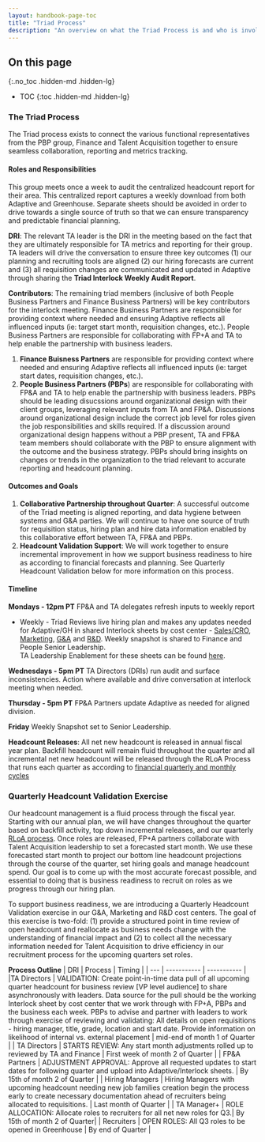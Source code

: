 ```yaml
---
layout: handbook-page-toc
title: "Triad Process"
description: "An overview on what the Triad Process is and who is involved."
---
```


## On this page
{:.no_toc .hidden-md .hidden-lg}

- TOC
{:toc .hidden-md .hidden-lg}

### The Triad Process

The Triad process exists to connect the various functional representatives from the PBP group, Finance and Talent Acquisition together to ensure seamless collaboration, reporting and metrics tracking. 

#### Roles and Responsibilities
This group meets once a week to audit the centralized headcount report for their area. This centralized report captures a weekly download from both Adaptive and Greenhouse. Separate sheets should be avoided in order to drive towards a single source of truth so that we can ensure transparency and predictable financial planning.

**DRI**: The relevant TA leader is the DRI in the meeting based on the fact that they are ultimately responsible for TA metrics and reporting for their group. TA leaders will drive the conversation to ensure three key outcomes (1) our planning and recruiting tools are aligned (2) our hiring forecasts are current and (3) all requisition changes are communicated and updated in Adaptive through sharing the  **Triad Interlock Weekly Audit Report**.

**Contributors**: The remaining triad members (inclusive of both People Business Partners and Finance Business Partners) will be key contributors for the interlock meeting. Finance Business Partners are responsible for providing context where needed and ensuring Adaptive reflects all influenced inputs (ie: target start month, requisition changes, etc.). People Business Partners are responsible for collaborating with FP+A and TA to help enable the partnership with business leaders.

1. **Finance Buisness Partners** are responsible for providing context where needed and ensuring Adaptive reflects all influenced inputs (ie: target start dates, requisition changes, etc.). 
1. **People Business Partners (PBPs**) are responsible for collaborating with FP&A and TA to help enable the partnership with business leaders. PBPs should be leading disucssions around organizational design with their client groups, leveraging relevant inputs from TA and FP&A. Discussions around organizational design include the correct job level for roles given the job responsibilities and skills required. If a discussion around organizational design happens without a PBP present, TA and FP&A team members should collaborate with the PBP to ensure alignment with the outcome and the business strategy. PBPs should bring insights on changes or trends in the organization to the triad relevant to accurate reporting and headcount planning.


#### Outcomes and Goals
1. **Collaborative Partnership throughout Quarter**: A successful outcome of the Triad meeting is aligned reporting, and data hygiene between systems and G&A parties. We will continue to have one source of truth for requisition status, hiring plan and hire data information enabled by this collaborative effort between TA, FP&A and PBPs.
1. **Headcount Validation Support**: We will work together to ensure incremental improvement in how we support business readiness to hire as according to financial forecasts and planning. See Quarterly Headcount Validation below for more information on this process.

#### Timeline
**Mondays - 12pm PT** FP&A and TA delegates refresh inputs to weekly report
- Weekly - Triad Reviews live hiring plan and makes any updates needed for Adaptive/GH in shared Interlock sheets by cost center - [Sales/CRO](https://docs.google.com/spreadsheets/u/0/d/1DkrAGp4lfYJ-mQGKbTEb8uNmxvIwUHWpak2Zaz8zO7U/edit), [Marketing](https://docs.google.com/spreadsheets/u/0/d/1Ok3-lqAyhjvK5mDeenxfIyl0DYFsCwRT2jsdp-Zql_g/edit), [G&A](https://docs.google.com/spreadsheets/u/0/d/1y0aPc9d_XxWqiIWpYnbQ4jBZ7kWfpAqKWISsnAuyAKE/edit) and [R&D](https://docs.google.com/spreadsheets/u/0/d/19xRXa23hQP6Tkfodz8R18RD2lhO0WufFtg9HIXy0AI0/edit). Weekly snapshot is shared to Finance and People Senior Leadership. <br>
TA Leadership Enablement for these sheets can be found [here](https://internal-handbook.gitlab.io/handbook/people-group/talent-acquisition/talent-acquisition-reporting-+-tools/).

**Wednesdays - 5pm PT** TA Directors (DRIs) run audit and surface inconsistencies. Action where available and drive conversation at interlock meeting when needed.

**Thursday - 5pm PT** FP&A Partners update Adaptive as needed for aligned division.

**Friday** Weekly Snapshot set to Senior Leadership.

**Headcount Releases**: All net new headcount is released in annual fiscal year plan. Backfill headcount will remain fluid throughout the quarter and all incremental net new headcount will be released through the RLoA Process that runs each quarter as according to [financial quarterly and monthly cycles](https://about.gitlab.com/handbook/finance/financial-planning-and-analysis/#quarterly--monthly-cycle-incl-close-variance-forecast-guidance)

### Quarterly Headcount Validation Exercise
Our headcount management is a fluid process through the fiscal year. Starting with our annual plan, we will have changes throughout the quarter based on backfill activity, top down incremental releases, and our quarterly [RLoA process](https://about.gitlab.com/handbook/finance/financial-planning-and-analysis/#rolling-list-of-asks-rloa). Once roles are released, FP+A partners collaborate with Talent Acquisition leadership to set a forecasted start month. We use these forecasted start month to project our bottom line headcount projections through the course of the quarter, set hiring goals and manage headcount spend. Our goal is to come up with the most accurate forecast possible, and essential to doing that is business readiness to recruit on roles as we progress through our hiring plan.

To support business readiness, we are introducing a Quarterly Headcount Validation exercise in our G&A, Marketing and R&D cost centers. The goal of this exercise is two-fold: (1) provide a structured point in time review of open headcount and reallocate as business needs change with the understanding of financial impact and (2) to collect all the necessary information needed for Talent Acquisition to drive efficiency in our recruitment process for the upcoming quarters set roles. 

**Process Outline**
| DRI      | Process | Timing |
| --- | ----------- | ----------- |
|TA Directors | VALIDATION: Create point-in-time data pull of all upcoming quarter headcount for business review [VP level audience] to share asynchronously with leaders. Data source for the pull should be the working Interlock sheet by cost center that we work through with FP+A, PBPs and the business each week. PBPs to advise and partner with leaders to work through exercise of reviewing and validating: All details on open requisitions - hiring manager, title, grade, location and start date. Provide information on likelihood of internal vs. external placement | mid-end of month 1 of Quarter |
| TA Directors | STARTS REVIEW: Any start month adjustments rolled up to reviewed by TA and Finance | First week of month 2 of Quarter |
| FP&A Partners | ADJUSTMENT APPROVAL: Approve all requested updates to start dates for following quarter and upload into Adaptive/Interlock sheets. | By 15th of month 2 of Quarter |
| Hiring Managers | Hiring Managers with upcoming headcount needing new job families creation begin the process early to create necessary documentation ahead of recruiters being allocated to requisitions. | Last month of Quarter |
| TA Manager+ | ROLE ALLOCATION: Allocate roles to recruiters for all net new roles for Q3.| By 15th of month 2 of Quarter|
| Recruiters | OPEN ROLES: All Q3 roles to be opened in Greenhouse | By end of Quarter |